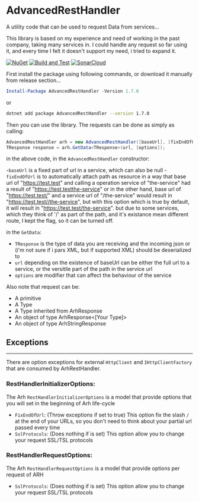 # AdvancedRestHandler
A utility code that can be used to request Data from services...

This library is based on my experience and need of working in the past company, taking many services in. I could handle any request so far using it, and every time I felt it doesn't support my need, i tried to expand it.

[![NuGet](https://img.shields.io/badge/nuget-v1.7.0-blue)](https://www.nuget.org/packages/AdvancedRestHandler/)
[![Build and Test](https://github.com/deadmann/AdvancedRestHandler/actions/workflows/main.yml/badge.svg)](https://github.com/deadmann/AdvancedRestHandler/actions/workflows/main.yml)
[![SonarCloud](https://github.com/deadmann/AdvancedRestHandler/actions/workflows/build.yml/badge.svg)](https://github.com/deadmann/AdvancedRestHandler/actions/workflows/build.yml)

First install the package using following commands, or download it manually from release section...

```powershell
Install-Package AdvancedRestHandler -Version 1.7.0
```
or
```sh
dotnet add package AdvancedRestHandler --version 1.7.0
```

Then you can use the library.
The requests can be done as simply as calling: 

```C#
AdvancedRestHandler arh = new AdvancedRestHandler([baseUrl], [fixEndOfUrl]);
TResponse response = arh.GetData<TResponse>(url, [options]);
```

in the above code, in the `AdvancedRestHandler` constructor:

 -`baseUrl` is a fixed part of url in a service, which can also be null
 -`fixEndOfUrl` is to automatically attach path as resource in a way that base url of "https://test.test" and calling a operation service of "the-service" had a result of "https://test.testthe-service" or in the other hand, base url of "https://test.test/" and a service url of "/the-service" would result in "https://test.test//the-service", but with this option which is true by default, it will result in "https://test.test/the-service". but due to some services, which they think of '/' as part of the path, and it's existance mean different route, I kept the flag, so it can be turned off.
 
in the `GetData`:

 - `TResponse` is the type of data you are receiving and the incoming json or (i'm not sure if i pars XML, but if supported XML) should be deserialized to
 - `url` depending on the existence of baseUrl can be either the full url to a service, or the versitile part of the path in the service url
 - `options` are modifier that can affect the behaviour of the service
 
Also note that request can be:

 - A primitive
 - A Type
 - A Type inherited from ArhResponse
 - An object of type ArhResponse<[Your Type]>
 - An object of type ArhStringResponse

## Exceptions

-------------

There are option exceptions for external `HttpClient` and `IHttpClientFactory` that are consumed by ArhRestHandler.

### RestHandlerInitializerOptions:
The Arh `RestHandlerInitializerOptions` is a model that provide options that you will set in the beginning of Arh life-cycle

 - `FixEndOfUrl`: (Throw exceptions if set to true) This option fix the slash `/` at the end of your URLs, so you don't need to think about your partial url passed every time
 - `SslProtocols`: (Does nothing if is set) This option allow you to change your request SSL/TSL protocols

### RestHandlerRequestOptions:
The Arh `RestHandlerRequestOptions` is a model that provide options per request of ARH

 - `SslProtocols`: (Does nothing if is set) This option allow you to change your request SSL/TSL protocols
